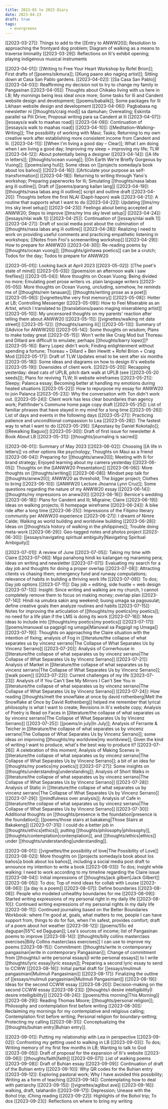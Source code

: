 ```yaml
---
title: 2023-03 to 2023 Diary
date: 2023-04-23
draft: true
tags:
  - evergreens
---
```

[[2023-03-27]]: Things to add to the [[Entry to ANWW20]]; Resolution to approaching the frontyard dog problem; Diagram of walking as a means to traverse liminality
[[2023-03-29]]: Reflections on Ili's exhibit opening; playing indigenous musical instruments

[[2023-04-01]]: [[Writing to Free Your Heart Workshop by Rofel Brion]]; First drafts of [[poems/sikmura]]; [[Kung paano ako naging artist]]; Sitting down at Casa San Pablo gardens.
[[2023-04-02]]: [[Sa Casa San Pablo]]
[[2023-04-03]]: Reaffirming my decision not to try to change my family in Pangasinan
[[2023-04-05]]: Thoughts about Chikako living with us here in LB; My mornings being less ideal once more; Some tasks for Ili and Candent website design and development; [[poems/babalik]]; Some packages for Ili Likhaan website design and development
[[2023-04-06]]: Pagbabasa ng newsletter ni [[thoughts/craig mod]] sa damuhan; Overeating; Eskinita parallel sa Pili Drive; Proposal writing para sa Candent at Ili
[[2023-04-07]]: [[essays/a walk to maahas road]]
[[2023-04-09]]: Continuation of [[essays/a walk to maahas road]]
[[2023-04-10]]: [[Meditation–Walking–Writing]]; The possibility of working with Maui; Tasks; Returning to my own creative work after establishing more consistent income from Candent and Ili.
[[2023-04-11]]: [[When I'm living a good day – Clear]]; What I am doing when I am living a good day; Improving my sleep = improving my life; TLW
[[2023-04-12]]: About potentially being a designer
[[2023-04-14]]: [[A life in letters]]; [[thoughts/ocean vuong]]; [[On Earth We're Briefly Gorgeous by Vuong]]; [[poems/ang huli]]; Some ideas on [[projects someday/a book about los baños]]
[[2023-04-16]]: [[Articulate your purpose as self-transformation]]
[[2023-04-18]]: Returning to writing through Yano's workshop; Preparing paperworks for Ili; Simulating [[thoughts/nasa labas ang ili outline]]; Draft of [[poems/parang kailan lang]]
[[2023-04-19]]: [[thoughts/nasa labas ang ili outline]] script and outline draft
[[2023-04-20]]: Thoughts before the first NLAI (Dapit-hapon) walk
[[2023-04-21]]: A routine that supports what I want to do
[[2023-04-22]]: Updating [[lms/my lms sky level setup]]
[[2023-04-23]]: Feelings about being accepted at ANWW20; Steps to improve [[lms/my lms sky level setup]]
[[2023-04-24]]: [[essays/nlai walk 1]]
[[2023-04-25]]: Continuation of [[essays/nlai walk 1]]
[[2023-04-27]]: Draft of social media post about the culmination of [[thoughts/nasa labas ang ili outline]]
[[2023-04-28]]: Realizing I need to work on providing useful comments and practicing empathetic listening in workshops; [[Notes from Froi's screenwriting workshop]]
[[2023-04-29]]: How to prepare for ANWW20
[[2023-04-30]]: Re-reading poems by [[thoughts/ocean vuong]]; [[thoughts/ginhawa poetics]] can be a crutch; Todos for the day; Todos to prepare for ANWW20

[[2023-05-01]]: Looking back at April 2023
[[2023-05-02]]: [[The poet's state of mind]]
[[2023-05-03]]: [[poems/on an afternoon walk i saw fireflies]]
[[2023-05-04]]: More thoughts on Ocean Vuong; Being divided no more; Emulating poet prose writers vs. plain language writers
[[2023-05-05]]: More thoughts on Ocean Vuong, uncluding, somehow, he reminds me of [[thoughts/rem tanauan]]; [[thoughts/writing prose as a poet]]
[[2023-05-06]]: [[vignettes/the very first memory]]
[[2023-05-08]]: Hotter at LB; Controlling Messenger
[[2023-05-09]]: How to Feel Miserable as an Artist, which I translated to [[translations/paano maging miserableng artist]]
[[2023-05-10]]: My uncensored thoughts on my parents' reaction after telling them about ANWW20
[[2023-05-11]]: [[vignettes/walking mt data street]]
[[2023-05-12]]: [[thoughts/saming ili]]
[[2023-05-13]]: Summary of [[Advice for ANWW20]]
[[2023-05-14]]: Some thoughts on wisdom; Plans to make today great
[[2023-05-15]]: Won't write like Craig Mod but Thoreau and Dillard are difficult to emulate; perhaps [[thoughts/barry lopez]]?
[[2023-05-16]]: Barry Lopez didn't work; Finding enlightenment without spending a fortune; Thoreau + Dillard + Ben Hewitt + Rofel Brion + Craig Mod
[[2023-05-17]]: Draft of TLW Updates email to be sent after six months
[[2023-05-18]]: Some ideas and diagrams on how to design Ili's website
[[2023-05-19]]: Downsides of client work.
[[2023-05-20]]: Recapping yesterday: dead cats of UPLB, pitch dark walk at UPLB (see [[2023-05-20 seeds]]); Plans for reviving TLW; Ili website wireframes
[[2023-05-21]]: Sleepy; Palanca essay; Becoming better at handling my emotions during heated situations
[[2023-05-22]]: How to repurpose my essay for ANWW20 to join Palanca
[[2023-05-23]]: Why the conversation with Ton didn't work out.
[[2023-05-24]]: Client work has less clear boundaries than agency work; Pathfinder's Commune home page copy draft
[[2023-05-25]]: List of familiar phrases that have stayed in my mind for a long time
[[2023-05-26]]: List of days and events in the following days
[[2023-05-27]]: Practicing patience and unconditional compassion to Lea
[[2023-05-28]]: The fastest way to what I want to do
[[2023-05-29]]: [[Apostasy by Daniel Kokotajlo]]; [[Rewalking Baguio]]
[[2023-05-30]]: Draft of first issue for newsletter A Book About LB
[[2023-05-31]]: [[thoughts/journaling is sacred]]

[[2023-06-01]]: Summary of May 2023
[[2023-06-02]]: Choosing [[A life in letters]] vs other options like psychology; Thoughts on Maui as a friend
[[2023-06-04]]: Preparing for [[thoughts/anww20]]; Meeting with Ili for brand strategy; Enjoyed learning about my camera yesterday
[[2023-06-05]]: Thoughts on the [[ANWW20 Presentation]]
[[2023-06-06]]: More thoughts on [[thoughts/writing]]
[[2023-06-08]]: Mindset pep talk for [[thoughts/anww20]]; ANWW20 as threshold; The bigger project; Clothes to bring
[[2023-06-10]]: [[ANWW20 Lecture Jhoanna Lynn Cruz]]; Some questions regarding the nature of my ANWW20 essay
[[2023-06-14]]: [[thoughts/my impressions on anww20]]
[[2023-06-16]]: Bernice's wedding
[[2023-06-18]]: Plans for Candent and Ili; Migraine; Claire
[[2023-06-19]]: Ideas on walking projects; Ili homepage wireframe
[[2023-06-24]]: A bike ride after a long time
[[2023-06-25]]: Impressions of the Filipino literary community per ANWW20 experience
[[2023-06-27]]: I dreamt of Nimre Calde; Walking as world building and worldview building
[[2023-06-28]]: Ideas on [[thoughts/a history of walking in the philippines]]; Trouble doing meta-work
[[2023-06-29]]: Geo-tagged notes and photos project
[[2023-06-30]]: [[essays/navigating spiritual ambiguity|Navigating Spiritual Ambiguity]]

[[2023-07-01]]: A review of June
[[2023-07-05]]: Taking my time with Claire
[[2023-07-06]]: Mga panahong hindi ko kailangan ng maraming pera; Ideas on writing and newsletter
[[2023-07-07]]: Evaluating my search for a day job and thoughts for doing a proper overlap
[[2023-07-08]]: Attracting clients vs chasing them; emergency fund and runway computations; relevance of habits in building a thriving work life
[[2023-07-09]]: To dos; Day job options
[[2023-07-11]]: Day job = editing, side hustle = web design
[[2023-07-13]]: Insight: Since writing and walking are my church, I cannot completely remove them to focus on making money; overlap plan
[[2023-07-14]]: Hindi na umubra sakin ang weekend; buong umaga sa pagsusulat; define creative goals then analyze routines and habits
[[2023-07-15]]: Notes for improving the articulation of [[thoughts/my poetics|my poetics]]; no need for a life plan if the LMS is doing its work
[[2023-07-16]]: More ideas to include into [[thoughts/my poetics|my poetics]]
[[2023-07-17]]: [[poems/manuwal sa pagpigil ng umaga|Manuwal sa Pagpigil ng Umaga]]
[[2023-07-19]]: Thoughts on approaching the Claire situation with the intention of fixing; analysis of Fog in [[literature/the collapse of what separates us by vincenz serrano|The Collapse of What Separates Us by Vincenz Serrano]]
[[2023-07-20]]: Analysis of Cornerhouse in [[literature/the collapse of what separates us by vincenz serrano|The Collapse of What Separates Us by Vincenz Serrano]]
[[2023-07-21]]: Analysis of Market in [[literature/the collapse of what separates us by vincenz serrano|The Collapse of What Separates Us by Vincenz Serrano]]; [[walk poem]]
[[2023-07-22]]: Current challenges of my life
[[2023-07-23]]: Analysis of If You Can't See My Mirrors I Can't See You in [[literature/the collapse of what separates us by vincenz serrano|The Collapse of What Separates Us by Vincenz Serrano]]
[[2023-07-24]]: How reading [[thoughts/melt the snowflake at once by david rothenberg|Melt the Snowflake at Once by David Rothenberg]] helped me remember that lyrical philosophy is what I want to create; Revisions in Ili's website copy; Analysis of Poetry is Read on Faces in [[literature/the collapse of what separates us by vincenz serrano|The Collapse of What Separates Us by Vincenz Serrano]]
[[2023-07-25]]: [[poems/in july|In July]]; Analysis of Ferrante & Teicher in [[literature/the collapse of what separates us by vincenz serrano|The Collapse of What Separates Us by Vincenz Serrano]]; some ideas on improving [[thoughts/my worldview|my worldview]]; Given the kind of writing I want to produce, what's the best way to produce it?
[[2023-07-26]]: A celebration of this moment; Analysis of Making Scenes in [[literature/the collapse of what separates us by vincenz serrano|The Collapse of What Separates Us by Vincenz Serrano]]; a bit of an idea for [[thoughts/my poetics|my poetics]]
[[2023-07-27]]: Some insights on [[thoughts/understanding|understanding]]; Analysis of Short Walks in [[literature/the collapse of what separates us by vincenz serrano|The Collapse of What Separates Us by Vincenz Serrano]]
[[2023-07-28]]: Analysis of Static in [[literature/the collapse of what separates us by vincenz serrano|The Collapse of What Separates Us by Vincenz Serrano]]
[[2023-07-29]]: [[mindfulness over analysis]]; Analysis of Cafe in [[literature/the collapse of what separates us by vincenz serrano|The Collapse of What Separates Us by Vincenz Serrano]]
[[2023-07-30]]: Additional thoughts on [[thoughts/presence is the foundation|presence is the foundation]]; [[poems/those stairs at bakakeng|Those Stairs at Bakakeng]]
[[2023-07-31]]: I could do a better job in [[thoughts/ethics|ethics]]; putting [[thoughts/philosophy|philosophy]], [[thoughts/contemplation|contemplation]], and [[thoughts/ethics|ethics]] under [[thoughts/understanding|understanding]].

[[2023-08-01]]: [[vignettes/the possibility of love|The Possibility of Love]]
[[2023-08-02]]: More thoughts on [[projects someday/a book about los baños|a book about los baños]], including a social media post draft to announce my intention to write a book
[[2023-08-03]]: To dos; Insight while walking: I need to work according to my timeline regarding the Claire issue
[[2023-08-04]]: Initial impressions of [[thoughts/jack gilbert|Jack Gilbert]]
[[2023-08-05]]: To dos; Top of mind ideas for collab with Louise
[[2023-08-06]]: [[a day is a poem]]
[[2023-08-07]]: Define boundaries
[[2023-08-08]]: People who modeled unhealthy boundaries for me
[[2023-08-09]]: Started writing expressions of my personal right in my daily life
[[2023-08-10]]: Continued writing expressions of my personal rights in my daily life
[[2023-08-11]]: Continued journaling based on the Better Boundaries Workbook: where I'm good at, goals, what matters to me, people I can have support from, things to do for fun, when I'm safest, provides comfort; draft of a poem about hot weather
[[2023-08-12]]: [[poems/55c ed dagupan|55°C ed Dagupan]]; Lea's sources of income; list of Pangasinan poems to improve
[[2023-08-14]]: [[thoughts/billy collins masterclass exercises|Billy Collins masterclass exercises]] I can use to improve my poems
[[2023-08-15]]: Commitment: [[thoughts/write in contemporary pangasinan|write in contemporary Pangasinan]]; Change of commitment from [[thoughts/i write personal essays|I write personal essays]] to I write [[thoughts/lyric essay|lyric essays]]; Preparing a second lyric essay to send to CCWW
[[2023-08-16]]: Initial partial draft for [[essays/mulimuli pangasiniani|Mulimuli Pangasiniani]]
[[2023-08-17]]: Finalizing the outline of [[essays/mulimuli pangasiniani|Mulimuli Pangasiniani]]
[[2023-08-19]]: Ideas for the second CCWW essay
[[2023-08-20]]: Decision-making on the second CCWW essay
[[2023-08-23]]: [[thoughts/i desire intelligibility|I desire intelligibility]]
[[2023-08-24]]: [[poems/this morning|This Morning]]
[[2023-08-29]]: Reading Thomas Moore; [[thoughts/personal religion]]; Philosophy and contemplation first before writing
[[2023-08-30]]: Reclaiming my mornings for my contemplative and religious calling; Contemplation first before writing; Personal religion for boundary-setting; Protecting my calling
[[2023-08-31]]: Conceptualizing the [[thoughts/buhian entry|Buhian entry]].

[[2023-09-01]]: Putting my relationship with Lea in perspective
[[2023-09-02]]: Confronting my getting used to walking in LB
[[2023-09-03]]: To dos; Writing memory of my first few months in LB; Wanting to talk to God
[[2023-09-05]]: Draft of proposal for the expansion of Ili's website
[[2023-09-06]]: [[thoughts/faith|faith]]
[[2023-09-07]]: List of walking poems
[[2023-09-08]]: Draft of Buhian essay
[[2023-09-09]]: Continuation of draft of the Buhian entry
[[2023-09-10]]: Why QR codes for the Buhian entry
[[2023-09-12]]: Exploring pastoral work; Why I have avoided this possibility; Writing as a form of teaching
[[2023-09-14]]: Contemplating how to deal with patriarchy
[[2023-09-15]]: [[vignettes/aglibut ave]]
[[2023-09-16]]: walking, draft, talahardin
[[2023-09-17]]: Depression; Unease with the Bohol trip; iChing reading
[[2023-09-22]]: Highlights of the Bohol trip; To dos
[[2023-09-23]]: Reflections on where to bring my writing